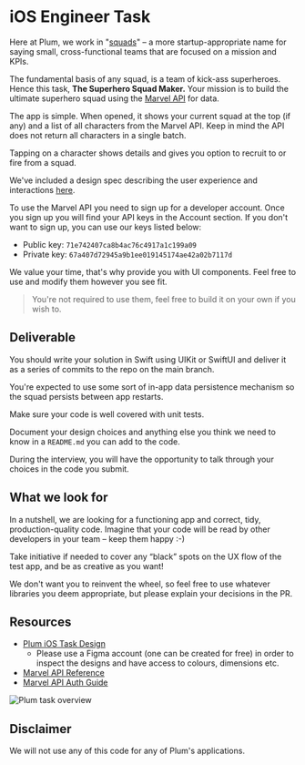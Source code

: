 iOS Engineer Task
=====================

Here at Plum, we work in "[squads](https://labs.spotify.com/2014/03/27/spotify-engineering-culture-part-1/)" – a more startup-appropriate name for saying small, cross-functional teams that are focused on a mission and KPIs.

The fundamental basis of any squad, is a team of kick-ass superheroes. Hence this task,
**The Superhero Squad Maker.** Your mission is to build the ultimate superhero squad using
the [Marvel API](https://developer.marvel.com) for data.

The app is simple. When opened, it shows your current squad at the top (if any) and a list of all characters from the Marvel API. Keep in mind the API does not return all characters in a single batch.

Tapping on a character shows details and gives you option to recruit to or fire from a squad.

We've included a design spec describing the user experience and interactions [here](https://www.figma.com/file/GnDHa9S9NB351kpZTvN4MK/Plum-Test-Task%3A-iOS-Engineer?node-id=1%3A10).

To use the Marvel API you need to sign up for a developer account. Once you sign up you will find your API keys in the Account section. If you don't want to sign up, you can use our keys listed below:

* Public key: `71e742407ca8b4ac76c4917a1c199a09`
* Private key: `67a407d72945a9b1ee019145174ae42a02b7117d`

We value your time, that's why provide you with UI components. Feel free to use and modify them however you see fit. 
> You're not required to use them, feel free to build it on your own if you wish to.

Deliverable
-----------

You should write your solution in Swift using UIKit or SwiftUI and deliver it as a series of commits to the repo on the main branch.

You're expected to use some sort of in-app data persistence mechanism so the squad persists between app restarts.

Make sure your code is well covered with unit tests.

Document your design choices and anything else you think we need to know in a `README.md` you can add to the code.

During the interview, you will have the opportunity to talk through your choices in the code you submit.

What we look for
----------------

In a nutshell, we are looking for a functioning app and correct, tidy, production-quality
code. Imagine that your code will be read by other developers in your team – keep them happy :-)

Take initiative if needed to cover any “black” spots on the UX flow of the test app, and be as creative as you want!

We don't want you to reinvent the wheel, so feel free to use whatever libraries you deem appropriate, but please explain your decisions in the PR.

Resources
---------

* [Plum iOS Task Design](https://www.figma.com/file/GnDHa9S9NB351kpZTvN4MK/Plum-Test-Task%3A-iOS-Engineer?node-id=1%3A10)
    * Please use a Figma account (one can be created for free) in order to inspect the designs and have access to colours, dimensions etc.
* [Marvel API Reference](https://developer.marvel.com/docs)
* [Marvel API Auth Guide](https://developer.marvel.com/documentation/authorization)

![Plum task overview](https://i.imgur.com/lDBAHuv.png)

Disclaimer
----------

We will not use any of this code for any of Plum's applications.


